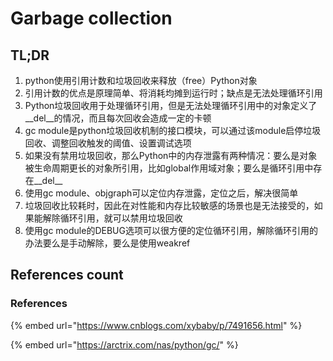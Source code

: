 # Garbage collection

## TL;DR

1. python使用引用计数和垃圾回收来释放（free）Python对象
2. 引用计数的优点是原理简单、将消耗均摊到运行时；缺点是无法处理循环引用
3. Python垃圾回收用于处理循环引用，但是无法处理循环引用中的对象定义了\_\_del\_\_的情况，而且每次回收会造成一定的卡顿
4. gc module是python垃圾回收机制的接口模块，可以通过该module启停垃圾回收、调整回收触发的阈值、设置调试选项
5. 如果没有禁用垃圾回收，那么Python中的内存泄露有两种情况：要么是对象被生命周期更长的对象所引用，比如global作用域对象；要么是循环引用中存在\_\_del\_\_
6. 使用gc module、objgraph可以定位内存泄露，定位之后，解决很简单
7. 垃圾回收比较耗时，因此在对性能和内存比较敏感的场景也是无法接受的，如果能解除循环引用，就可以禁用垃圾回收
8. 使用gc module的DEBUG选项可以很方便的定位循环引用，解除循环引用的办法要么是手动解除，要么是使用weakref

## References count







### References

{% embed url="https://www.cnblogs.com/xybaby/p/7491656.html" %}

{% embed url="https://arctrix.com/nas/python/gc/" %}
